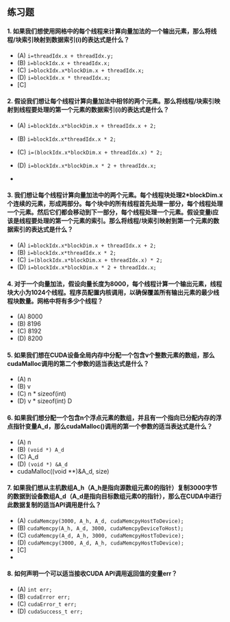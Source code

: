## 练习题

#### 1. 如果我们想使用网格中的每个线程来计算向量加法的一个输出元素，那么将线程/块索引映射到数据索引(i)的表达式是什么？

- (A) `i=threadIdx.x + threadIdx.y;`
- (B) `i=blockIdx.x + threadIdx.x;`
- (C) `i=blockIdx.x*blockDim.x + threadIdx.x;`
- (D) `i=blockIdx.x * threadIdx.x;`
- [C]

#### 2. 假设我们想让每个线程计算向量加法中相邻的两个元素。那么将线程/块索引映射到线程要处理的第一个元素的数据索引(i)的表达式是什么？

- (A) `i=blockIdx.x*blockDim.x + threadIdx.x + 2;`
- (B) `i=blockIdx.x*threadIdx.x * 2;`
- (C) `i=(blockIdx.x*blockDim.x + threadIdx.x) * 2;`
- (D) `i=blockIdx.x*blockDim.x * 2 + threadIdx.x;`

- 
#### 3. 我们想让每个线程计算向量加法中的两个元素。每个线程块处理2*blockDim.x个连续的元素，形成两部分。每个块中的所有线程首先处理一部分，每个线程处理一个元素。然后它们都会移动到下一部分，每个线程处理一个元素。假设变量i应该是线程要处理的第一个元素的索引。那么将线程/块索引映射到第一个元素的数据索引的表达式是什么？

- (A) `i=blockIdx.x*blockDim.x + threadIdx.x + 2;`
- (B) `i=blockIdx.x*threadIdx.x * 2;`
- (C) `i=(blockIdx.x*blockDim.x + threadIdx.x) * 2;`
- (D) `i=blockIdx.x*blockDim.x * 2 + threadIdx.x;`

#### 4. 对于一个向量加法，假设向量长度为8000，每个线程计算一个输出元素，线程块大小为1024个线程。程序员配置内核调用，以确保覆盖所有输出元素的最少线程块数量。网格中将有多少个线程？

- (A) 8000
- (B) 8196
- (C) 8192
- (D) 8200

#### 5. 如果我们想在CUDA设备全局内存中分配一个包含v个整数元素的数组，那么cudaMalloc调用的第二个参数的适当表达式是什么？

- (A) n
- (B) v
- (C) n * sizeof(int)
- (D) v * sizeof(int)
D

#### 6. 如果我们想分配一个包含n个浮点元素的数组，并且有一个指向已分配内存的浮点指针变量A_d，那么cudaMalloc()调用的第一个参数的适当表达式是什么？

- (A) n
- (B) `(void *) A_d`
- (C) A_d
- (D) `(void *) &A_d`
- cudaMalloc((void **)&A_d, size)

#### 7. 如果我们想从主机数组A_h（A_h是指向源数组元素0的指针）复制3000字节的数据到设备数组A_d（A_d是指向目标数组元素0的指针），那么在CUDA中进行此数据复制的适当API调用是什么？

- (A) `cudaMemcpy(3000, A_h, A_d, cudaMemcpyHostToDevice);`
- (B) `cudaMemcpy(A_h, A_d, 3000, cudaMemcpyDeviceToHost);`
- (C) `cudaMemcpy(A_d, A_h, 3000, cudaMemcpyHostToDevice);`
- (D) `cudaMemcpy(3000, A_d, A_h, cudaMemcpyHostToDevice);`
- [C]
- 
#### 8. 如何声明一个可以适当接收CUDA API调用返回值的变量err？

- (A) `int err;`
- (B) `cudaError err;`
- (C) `cudaError_t err;`
- (D) `cudaSuccess_t err;`